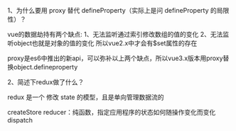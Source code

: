 1、为什么要用 proxy 替代 defineProperty（实际上是问 defineProperty 的局限性）？

vue的数据劫持有两个缺点:
1、无法监听通过索引修改数组的值的变化
2、无法监听object也就是对象的值的变化
所以vue2.x中才会有$set属性的存在

proxy是es6中推出的新api，可以弥补以上两个缺点，所以vue3.x版本用proxy替换object.defineproperty

2、简述下redux做了什么？

redux 是一个 修改 state 的模型，且是单向管理数据流的

createStore
reducer：纯函数，指定应用程序的状态如何随操作变化而变化
dispatch





